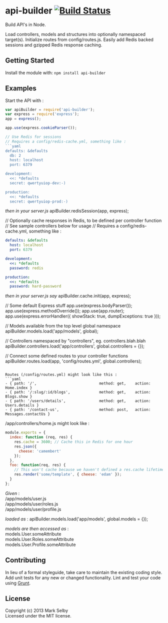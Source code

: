 # api-builder [![Build Status](https://secure.travis-ci.org/mark.selby/node-api-builder.png?branch=master)](http://travis-ci.org/mark.selby/node-api-builder)

Build API's in Node.

Load controllers, models and structures into optionally namespaced target(s).
Initialize routes from config/routes.js.
Easily add Redis backed sessions and gzipped Redis response caching.

## Getting Started
Install the module with: `npm install api-builder`

## Examples
Start the API with :
```javascript
var apiBuilder = require('api-builder');
var express = require('express');
app = express();

app.use(express.cookieParser());

// Use Redis for sessions
// Requires a config/redis-cache.yml, something like :
```yaml
defaults: &defaults
  db: 2
  host: localhost
  port: 6379

development:
  <<: *defaults
  secret: qwertyuiop-dev:-)

production:
  <<: *defaults
  secret: qwertyuiop-prod:-)
```
_then in your server.js_
apiBuilder.redisSession(app, express);

// Optionally cache responses in Redis, to be defined per controller function
// See sample controllers below for usage
// Requires a config/redis-cache.yml, something like :
```yaml
defaults: &defaults
  host: localhost
  port: 6379

development:
  <<: *defaults
  password: redis

production:
  <<: *defaults
  password: hard-password
```
_then in your server.js say_
apiBuilder.cache.init(app, express);

// Some default Express stuff
app.use(express.bodyParser());
app.use(express.methodOverride());
app.use(app.router);
app.use(express.errorHandler({ showStack: true, dumpExceptions: true }));

// Models available from the top level global namespace
apiBuilder.models.load('app/models', global);

// Controllers namespaced by "controllers", eg. controllers.blah.blah
apiBuilder.controllers.load('app/controllers', global.controllers = {});

// Connect some defined routes to your controller functions
apiBuilder.routes.load(app, 'config/routes.yml', global.controllers);
```

Routes (/config/routes.yml) might look like this :
```yaml
- { path: '/',                            method: get,    action: Home.index }
- { path: '/:slug/:id/blogs',             method: get,    action: Blogs.show }
- { path: '/users/details',               method: get,    action: Users.details }
- { path: '/contact-us',                  method: post,   action: Messages.contactUs }
```

/app/controllers/home.js might look like :
```javascript
module.exports = {
  index: function (req, res) {
    res.cache = 3600; // Cache this in Redis for one hour
    res.json({
      cheese: 'camembert'
    });
  },
  foo: function(req, res) {
    // This won't cache because we haven't defined a res.cache lifetime
    res.render('some/template', { cheese: 'edam' });
  }
};
```

_Given_ :  
/app/models/user.js  
/app/models/user/roles.js  
/app/models/user/profile.js

_loaded as_ :
apiBuilder.models.load('app/models', global.models = {});

_models are then accessed as_ :  
models.User.someAttribute  
models.User.Roles.someAttribute  
models.User.Profile.someAttribute  

## Contributing
In lieu of a formal styleguide, take care to maintain the existing coding style. Add unit tests for any new or changed functionality. Lint and test your code using [Grunt](http://gruntjs.com/).

## License
Copyright (c) 2013 Mark Selby  
Licensed under the MIT license.
